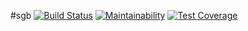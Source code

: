 #sgb
[![Build Status](https://travis-ci.org/theninjateam/sgb.svg?branch=gestaoobras)](https://travis-ci.org/theninjateam/sgb)
[![Maintainability](https://api.codeclimate.com/v1/badges/8ac37e7fd6ed749af9d6/maintainability)](https://codeclimate.com/github/theninjateam/sgb/maintainability)
[![Test Coverage](https://api.codeclimate.com/v1/badges/8ac37e7fd6ed749af9d6/test_coverage)](https://codeclimate.com/github/theninjateam/sgb/test_coverage)